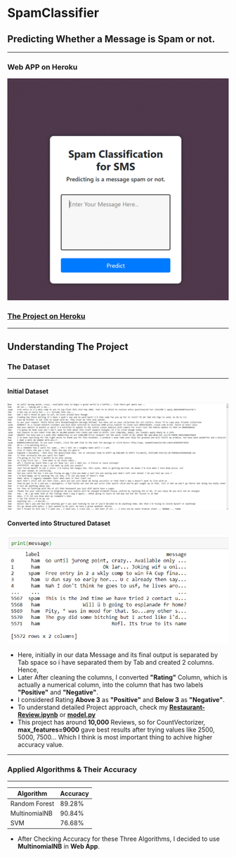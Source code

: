 
# **SpamClassifier**
## **Predicting Whether a Message is Spam or not.**
---
### Web APP on Heroku

![Predicting Restaurant Review Heroku Project](https://github.com/manthanpatel98/SpamClassifier/blob/master/README-Resources/Spam.gif)

### **[The Project on Heroku](https://spamclassifiersms.herokuapp.com/)**
---
## **Understanding The Project**

### **The Dataset**
***
#### **Initial Dataset**
![Dataset](https://github.com/manthanpatel98/SpamClassifier/blob/master/README-Resources/Screenshot%20(100).png)
#### **Converted into Structured Dataset**
![Dataset](https://github.com/manthanpatel98/SpamClassifier/blob/master/README-Resources/Screenshot%20(101).png)
* Here, initially in our data Message and its final output is separated by Tab space so i have separated them by Tab and created 2 columns. Hence, 
* Later After cleaning the columns, I converted **"Rating"** Column, which is actually a numerical column, into the column that has two labels **"Positive"** and **"Negative"**.
* I considered Rating **Above 3** as **"Positive"** and **Below 3** as **"Negative"**.
* To understand detailed Project approach, check my [**Restaurant-Review.ipynb**](https://github.com/manthanpatel98/Restaurant-Review-Sentiment-Analysis/blob/master/Restaurant-Review.ipynb) or [**model.py**](https://github.com/manthanpatel98/Restaurant-Review-Sentiment-Analysis/blob/master/model.py)
* This project has around **10,000** Reviews, so for CountVectorizer, **max_features=9000** gave best results after trying values like 2500, 5000, 7500... Which I think is most important thing to achive higher accuracy value. 
***
### **Applied Algorithms & Their Accuracy**
***
| Algorithm | Accuracy |
| ---    | ---    |
| Random Forest | 89.28% |
| MultinomialNB | 90.84% |
| SVM | 76.68% |

* After Checking Accuracy for these Three Algorithms, I decided to use **MultinomialNB** in **Web App**.
